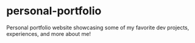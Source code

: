 # personal-portfolio
Personal portfolio website showcasing some of my favorite dev projects, experiences, and more about me!
